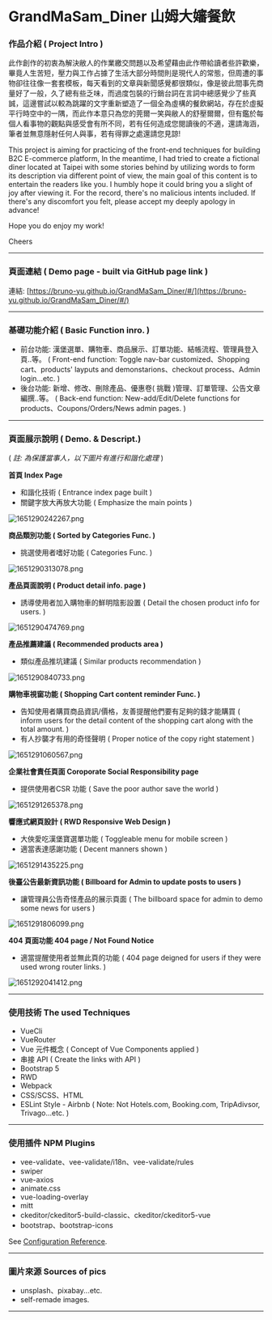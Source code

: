 # GrandMaSam_Diner 山姆大嬸餐飲

### 作品介紹 ( Project Intro )

此作創作的初衷為解決敝人的作業繳交問題以及希望藉由此作帶給讀者些許歡樂，畢竟人生苦短，壓力與工作占據了生活大部分時間則是現代人的常態，但周遭的事物卻往往像一套套模板，每天看到的文章與新聞感覺都很類似，像是彼此間事先商量好了一般，久了總有些乏味，而過度包裝的行銷台詞在言詞中總感覺少了些真誠，這邊嘗試以較為跳躍的文字重新塑造了一個全為虛構的餐飲網站，存在於虛擬平行時空中的一隅，而此作本意只為您的莞爾一笑與敝人的舒壓爾爾，但有鑑於每個人看事物的觀點與感受會有所不同，若有任何造成您閱讀後的不適，還請海涵，筆者並無意隱射任何人與事，若有得罪之處還請您見諒!

This project is aiming for practicing of the front-end techniques for building B2C E-commerce platform, In the meantime, I had tried to create a fictional diner located at Taipei with some stories behind by utilizing words to form its description via different point of view, the main goal of this content is to entertain the readers like you. I humbly hope it could bring you a slight of joy after viewing it. For the record, there's no malicious intents included. If there's any discomfort you felt, please accept my deeply apology in advance!

Hope you do enjoy my work!

Cheers

---

### 頁面連結 ( Demo page - built via GitHub page link )

連結: [https://bruno-yu.github.io/GrandMaSam_Diner/#/](https://bruno-yu.github.io/GrandMaSam_Diner/#/)

---

### 基礎功能介紹 ( Basic Function inro. )

- 前台功能: 漢堡選單、購物車、商品展示、訂單功能、結帳流程、管理員登入頁..等。
  ( Front-end function: Toggle nav-bar customized、Shopping cart、products' layputs and demonstarions、checkout process、Admin login...etc. )
- 後台功能: 新增、修改、刪除產品、優惠卷( 挑戰 )管理、訂單管理、公告文章編撰..等。
  ( Back-end function: New-add/Edit/Delete functions for products、Coupons/Orders/News admin pages. )

---

### 頁面展示說明 ( Demo. & Descript.)

( *註: 為保護當事人，以下圖片有進行和諧化處理* ) 

**首頁 Index Page**

* 和諧化技術
  ( Entrance index page built )
* 關鍵字放大再放大功能
  ( Emphasize the main points )

![1651290242267.png](image/README/1651290242267.png)

**商品類別功能 ( Sorted by Categories Func. )**

* 挑選使用者嗜好功能
  ( Categories Func. )

![1651290313078.png](image/README/1651290313078.png)

**產品頁面說明 ( Product detail info. page )**

* 誘導使用者加入購物車的鮮明陰影設置
  ( Detail the chosen product info for users. )

![1651290474769.png](image/README/1651290474769.png)

**產品推薦建議 ( Recommended products area )**

* 類似產品推坑建議
  ( Similar products recommendation )

![1651290840733.png](image/README/1651290840733.png)

**購物車視窗功能 ( Shopping Cart content reminder Func. )**

* 告知使用者購買商品資訊/價格，友善提醒他們要有足夠的錢才能購買
  ( inform users for the detail content of the shopping cart along with the total amount. )
* 有人抄襲才有用的奇怪聲明
  ( Proper notice of the copy right statement )

![1651291060567.png](image/README/1651291060567.png)

**企業社會責任頁面 Coroporate Social Responsibility page**

* 提供使用者CSR 功能
  ( Save the poor author save the world )

![1651291265378.png](image/README/1651291265378.png)

**響應式網頁設計 ( RWD Responsive Web Design )**

* 大俠愛吃漢堡寶選單功能
  ( Toggleable menu for mobile screen )
* 適當表達感謝功能
  ( Decent manners shown )

![1651291435225.png](image/README/1651291435225.png)

**後臺公告最新資訊功能 ( Billboard for Admin to update posts to users )**

* 讓管理員公告奇怪產品的展示頁面
  ( The billboard space for admin to demo some news for users )

![1651291806099.png](image/README/1651291806099.png)

**404 頁面功能 404 page / Not Found Notice**

* 適當提醒使用者並無此頁的功能
  ( 404 page deigned for users if they were used wrong router links. )

![1651292041412.png](image/README/1651292041412.png)

---

### 使用技術 The used Techniques

- VueCli
- VueRouter
- Vue 元件概念 ( Concept of Vue Components applied )
- 串接 API ( Create the links with API )
- Bootstrap 5
- RWD
- Webpack
- CSS/SCSS、HTML
- ESLint Style - Airbnb ( Note: Not Hotels.com, Booking.com, TripAdivsor, Trivago...etc. )

---

### 使用插件 NPM Plugins

- vee-validate、vee-validate/i18n、vee-validate/rules
- swiper
- vue-axios
- animate.css
- vue-loading-overlay
- mitt
- ckeditor/ckeditor5-build-classic、ckeditor/ckeditor5-vue
- bootstrap、bootstrap-icons

See [Configuration Reference](https://cli.vuejs.org/config/).

---

### 圖片來源 Sources of pics

- unsplash、pixabay...etc.
- self-remade images.

---
